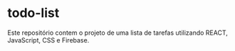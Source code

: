 # todo-list
Este repositório contem o projeto de uma lista de tarefas utilizando REACT, JavaScript, CSS e Firebase.
